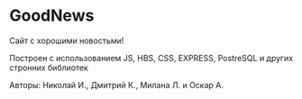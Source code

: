 # GoodNews

Сайт с хорошими новостьми!

Построен с использованием JS, HBS, CSS, EXPRESS, PostreSQL и других стронних библиотек

Авторы: Николай И., Дмитрий К., Милана Л. и Оскар А.
